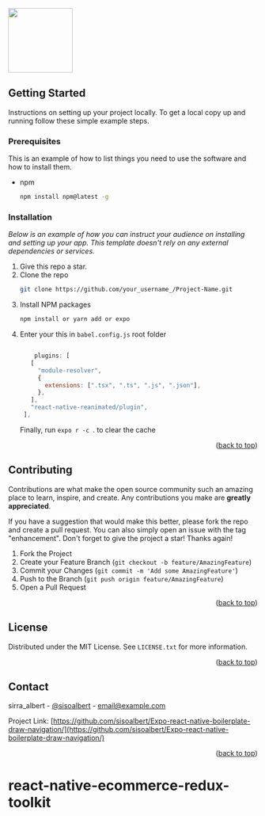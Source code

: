 <div id="top"></div>
<img src="./demo.gif" align="center" height="130">

<!-- GETTING STARTED -->
## Getting Started
Instructions on setting up your project locally.
To get a local copy up and running follow these simple example steps.

### Prerequisites

This is an example of how to list things you need to use the software and how to install them.
* npm
  ```sh
  npm install npm@latest -g
  ```

### Installation

_Below is an example of how you can instruct your audience on installing and setting up your app. This template doesn't rely on any external dependencies or services._

1. Give this repo a star.
2. Clone the repo
   ```sh
   git clone https://github.com/your_username_/Project-Name.git
   ```
3. Install NPM packages
   ```sh
   npm install or yarn add or expo
   ```
4. Enter your this in `babel.config.js` root folder
   ```js
   
       plugins: [
      [
        "module-resolver",
        {
          extensions: [".tsx", ".ts", ".js", ".json"],
        },
      ],
      "react-native-reanimated/plugin",
    ],

   ```
   Finally, run ```expo r -c ```. to clear the cache

<p align="right">(<a href="#top">back to top</a>)</p>

<!-- CONTRIBUTING -->
## Contributing

Contributions are what make the open source community such an amazing place to learn, inspire, and create. Any contributions you make are **greatly appreciated**.

If you have a suggestion that would make this better, please fork the repo and create a pull request. You can also simply open an issue with the tag "enhancement".
Don't forget to give the project a star! Thanks again!

1. Fork the Project
2. Create your Feature Branch (`git checkout -b feature/AmazingFeature`)
3. Commit your Changes (`git commit -m 'Add some AmazingFeature'`)
4. Push to the Branch (`git push origin feature/AmazingFeature`)
5. Open a Pull Request

<p align="right">(<a href="#top">back to top</a>)</p>



<!-- LICENSE -->
## License

Distributed under the MIT License. See `LICENSE.txt` for more information.

<p align="right">(<a href="#top">back to top</a>)</p>



<!-- CONTACT -->
## Contact

sirra_albert - [@sisoalbert](https://twitter.com/sirra_albert) - email@example.com

Project Link: [https://github.com/sisoalbert/Expo-react-native-boilerplate-draw-navigation/](https://github.com/sisoalbert/Expo-react-native-boilerplate-draw-navigation/)

<p align="right">(<a href="#top">back to top</a>)</p>

# react-native-ecommerce-redux-toolkit
